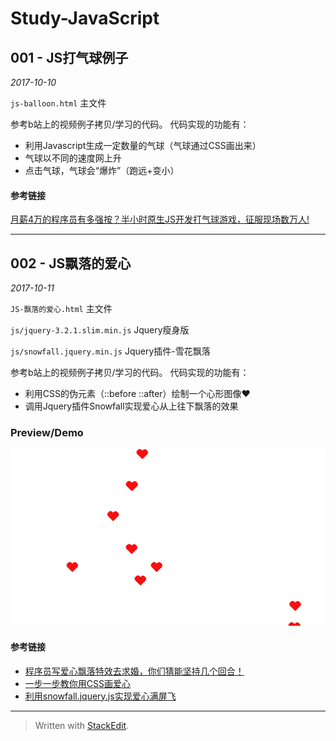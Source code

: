﻿# Study-JavaScript

## 001 - JS打气球例子

*2017-10-10*

`js-balloon.html` 主文件

参考b站上的视频例子拷贝/学习的代码。
代码实现的功能有：

 - 利用Javascript生成一定数量的气球（气球通过CSS画出来）
 - 气球以不同的速度网上升
 - 点击气球，气球会“爆炸”（跑远+变小）

#### 参考链接
[月薪4万的程序员有多强按？半小时原生JS开发打气球游戏，征服现场数万人!](https://www.bilibili.com/video/av15152538/index_1.html#page=1)

---
## 002 - JS飘落的爱心

*2017-10-11*

`JS-飘落的爱心.html` 主文件

`js/jquery-3.2.1.slim.min.js` Jquery瘦身版

`js/snowfall.jquery.min.js` Jquery插件-雪花飘落


参考b站上的视频例子拷贝/学习的代码。
代码实现的功能有：

 - 利用CSS的伪元素（::before  ::after）绘制一个心形图像♥
 - 调用Jquery插件Snowfall实现爱心从上往下飘落的效果

### Preview/Demo
![GIF飘落的爱心](https://github.com/anson2416/Study-JavaScript/blob/master/002%20-%20JS%E9%A3%98%E8%90%BD%E7%9A%84%E7%88%B1%E5%BF%83/demo/20171012100901SnowfallFlakes.gif)

#### 参考链接

 - [程序员写爱心飘落特效去求婚，你们猜能坚持几个回合！](https://www.bilibili.com/video/av11913500/index_1.html#page=1)
 - [一步一步教你用CSS画爱心](http://www.cnblogs.com/yingzi1028/p/6248937.html)
 - [利用snowfall.jquery.js实现爱心满屏飞](http://www.cnblogs.com/yingzi1028/p/6249767.html)

---

> Written with [StackEdit](https://stackedit.io/).
